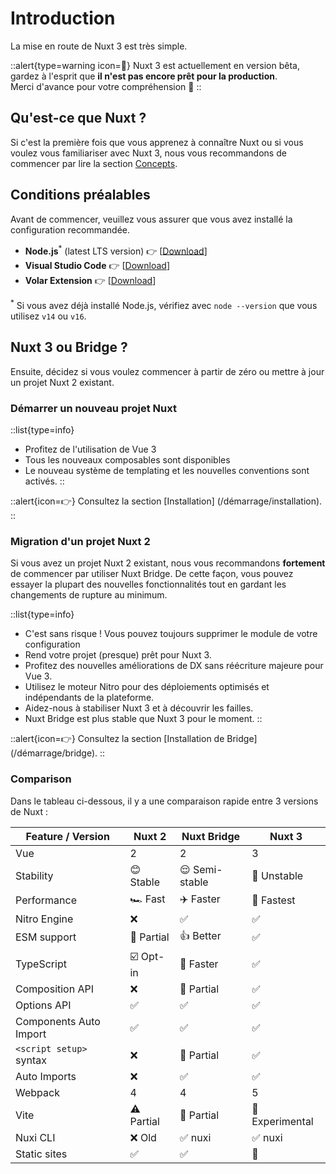 # Introduction

La mise en route de Nuxt 3 est très simple.

::alert{type=warning icon=🚧}
Nuxt 3 est actuellement en version bêta, gardez à l'esprit que **il n'est pas encore prêt pour la production**.<br>
Merci d'avance pour votre compréhension 💛
::

## Qu'est-ce que Nuxt ?

Si c'est la première fois que vous apprenez à connaître Nuxt ou si vous voulez vous familiariser avec Nuxt 3, nous vous recommandons de commencer par lire la section [Concepts](/concepts).

## Conditions préalables

Avant de commencer, veuillez vous assurer que vous avez installé la configuration recommandée.

* **Node.js**<sup>*</sup> (latest LTS version) 👉 [[Download](https://nodejs.org/en/download/)]
* **Visual Studio Code** 👉 [[Download](https://code.visualstudio.com/)]
* **Volar Extension** 👉 [[Download](https://marketplace.visualstudio.com/items?itemName=johnsoncodehk.volar)]

<sup>*</sup> Si vous avez déjà installé Node.js, vérifiez avec `node --version` que vous utilisez `v14` ou `v16`.

## Nuxt 3 ou Bridge ?

Ensuite, décidez si vous voulez commencer à partir de zéro ou mettre à jour un projet Nuxt 2 existant.

### Démarrer un nouveau projet Nuxt

::list{type=info}

* Profitez de l'utilisation de Vue 3
* Tous les nouveaux composables sont disponibles
* Le nouveau système de templating et les nouvelles conventions sont activés.
::

::alert{icon=👉}
Consultez la section [Installation] (/démarrage/installation).
::

### Migration d'un projet Nuxt 2

Si vous avez un projet Nuxt 2 existant, nous vous recommandons **fortement** de commencer par utiliser Nuxt Bridge. De cette façon, vous pouvez essayer la plupart des nouvelles fonctionnalités tout en gardant les changements de rupture au minimum.

::list{type=info}

* C'est sans risque ! Vous pouvez toujours supprimer le module de votre configuration
* Rend votre projet (presque) prêt pour Nuxt 3.
* Profitez des nouvelles améliorations de DX sans réécriture majeure pour Vue 3.
* Utilisez le moteur Nitro pour des déploiements optimisés et indépendants de la plateforme.
* Aidez-nous à stabiliser Nuxt 3 et à découvrir les failles.
* Nuxt Bridge est plus stable que Nuxt 3 pour le moment.
::

::alert{icon=👉}
Consultez la section [Installation de Bridge] (/démarrage/bridge).
::

### ‍Comparison

Dans le tableau ci-dessous, il y a une comparaison rapide entre 3 versions de Nuxt :

Feature / Version        | Nuxt 2          | Nuxt Bridge      | Nuxt 3
-------------------------|-----------------|------------------|---------
Vue                      | 2               | 2                | 3
Stability                | 😊 Stable      | 😌 Semi-stable   | 😬 Unstable
Performance              | 🏎 Fast        | ✈️ Faster        | 🚀 Fastest
Nitro Engine             | ❌             | ✅               | ✅
ESM support              | 🌙 Partial     | 👍 Better        | ✅
TypeScript               | ☑️ Opt-in      | 🚧 Faster        | ✅
Composition API          | ❌             | 🚧 Partial       | ✅
Options API              | ✅             | ✅               | ✅
Components Auto Import   | ✅             | ✅               | ✅
`<script setup>` syntax  | ❌             | 🚧 Partial       | ✅
Auto Imports             | ❌             | ✅               | ✅
Webpack                  | 4              | 4                | 5
Vite                     | ⚠️ Partial     | 🚧 Partial       | 🚧 Experimental
Nuxi CLI                 | ❌ Old         | ✅ nuxi          | ✅ nuxi
Static sites             | ✅             | ✅               | 🚧
